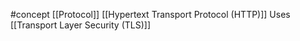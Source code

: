 #concept 
[[Protocol]]
[[Hypertext Transport Protocol (HTTP)]]
Uses [[Transport Layer Security (TLS)]]